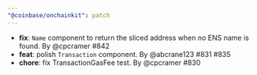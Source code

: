 ```yaml
---
"@coinbase/onchainkit": patch
---
```


- **fix**: `Name` component to return the sliced address when no ENS name is found. By @cpcramer #842
- **feat**: polish `Transaction` component. By @abcrane123 #831 #835
- **chore**: fix TransactionGasFee test. By @cpcramer #830
